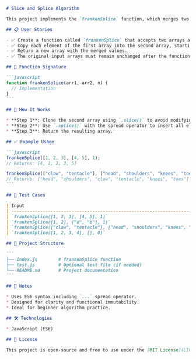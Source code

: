 ````markdown
# Slice and Splice Algorithm

This project implements the `frankenSplice` function, which merges two arrays by inserting the elements of one array into another at a specified index — without modifying the original arrays.

## 📋 User Stories

- ✅ Create a function called `frankenSplice` that accepts two arrays and an index.
- ✅ Copy each element of the first array into the second array, starting at the given index.
- ✅ Return a new array with the merged values.
- ✅ The original input arrays must remain unchanged after the function is executed.

## 🚀 Function Signature

```javascript
function frankenSplice(arr1, arr2, n) {
  // Implementation
}
```

## 🧠 How It Works

* **Step 1**: Clone the second array using `.slice()` to avoid modifying the original.
* **Step 2**: Use `.splice()` with the spread operator to insert all elements of the first array at the specified index.
* **Step 3**: Return the resulting array.

## ✅ Example Usage

```javascript
frankenSplice([1, 2, 3], [4, 5], 1);
// Returns: [4, 1, 2, 3, 5]

frankenSplice(["claw", "tentacle"], ["head", "shoulders", "knees", "toes"], 2);
// Returns: ["head", "shoulders", "claw", "tentacle", "knees", "toes"]
```

## 🧪 Test Cases

| Input                                                                            | Output                                                       |
| -------------------------------------------------------------------------------- | ------------------------------------------------------------ |
| `frankenSplice([1, 2, 3], [4, 5], 1)`                                            | `[4, 1, 2, 3, 5]`                                            |
| `frankenSplice([1, 2], ["a", "b"], 1)`                                           | `["a", 1, 2, "b"]`                                           |
| `frankenSplice(["claw", "tentacle"], ["head", "shoulders", "knees", "toes"], 2)` | `["head", "shoulders", "claw", "tentacle", "knees", "toes"]` |
| `frankenSplice([1, 2, 3, 4], [], 0)`                                             | `[1, 2, 3, 4]`                                               |

## 📂 Project Structure

```
├── index.js        # frankenSplice function
├── test.js         # Optional test file (if needed)
└── README.md       # Project documentation
```

## 📌 Notes

* Uses ES6 syntax including `...` spread operator.
* Designed for clarity and functional immutability.
* Ideal for beginner algorithm practice.

## 🛠️ Technologies

* JavaScript (ES6)

## 📄 License

This project is open-source and free to use under the [MIT License](LICENSE).
